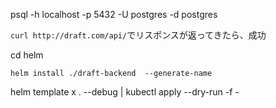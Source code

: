 psql -h localhost -p 5432 -U postgres -d postgres

`curl http://draft.com/api/`でリスポンスが返ってきたら、成功

cd helm

`helm install ./draft-backend  --generate-name`

helm template x . --debug | kubectl apply --dry-run -f -